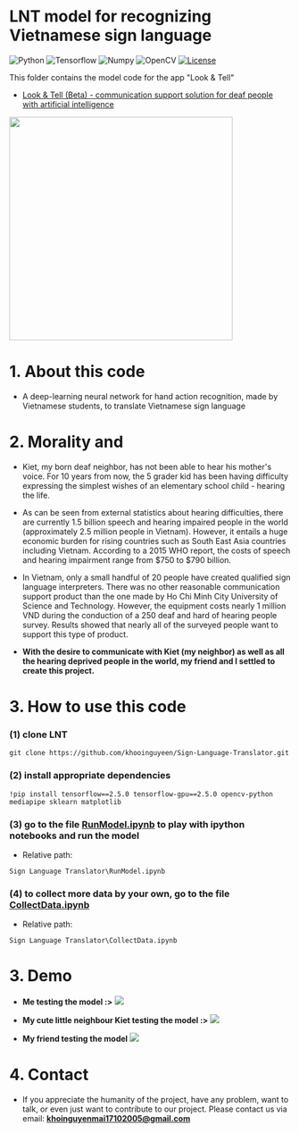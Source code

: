 # LNT model for recognizing Vietnamese sign language

![Python](https://img.shields.io/badge/Language-Python-blue?logo=python)
![Tensorflow](https://img.shields.io/badge/Framework-Tensorflow-important?logo=tensorflow)
![Numpy](https://img.shields.io/badge/Package-Numpy-%23150458?logo=numpy)
![OpenCV](https://img.shields.io/badge/Library-OpenCV-%23white?logo=opencv)
[![License](https://img.shields.io/badge/License-Apache_2.0-blue.svg)](https://opensource.org/licenses/Apache-2.0)

This folder contains the model code for the app "Look & Tell"

* [Look & Tell (Beta) - communication support solution for deaf people with artificial intelligence](https://github.com/khooinguyeen/LookandTell-OfficialApp)

<img src="https://github.com/khooinguyeen/Sign-Language-Translator/blob/main/Sign%20Language%20Translator/Demo/lookandtell.png" width="400">

# 1. About this code
* A deep-learning neural network for hand action recognition, made by Vietnamese students, to translate Vietnamese sign language

# 2. Morality and 
* Kiet, my born deaf neighbor, has not been able to hear his mother's voice. For 10 years from now, the 5 grader kid has been having difficulty expressing the simplest wishes of an elementary school child - hearing the life.

* As can be seen from external statistics about hearing difficulties, there are currently 1.5 billion speech and hearing impaired people in the world (approximately 2.5 million people in Vietnam). However, it entails a huge economic burden for rising countries such as South East Asia countries including Vietnam. According to a 2015 WHO report, the costs of speech and hearing impairment range from $750 to $790 billion. 

* In Vietnam, only a small handful of 20 people have created qualified sign language interpreters. There was no other reasonable communication support product than the one made by Ho Chi Minh City University of Science and Technology. However, the equipment costs nearly 1 million VND during the conduction of a 250 deaf and hard of hearing people survey. Results showed that nearly all of the surveyed people want to support this type of product. 

* **With the desire to communicate with Kiet (my neighbor) as well as all the hearing deprived people in the world, my friend and I settled to create this project.**

# 3. How to use this code
### (1) clone LNT
```
git clone https://github.com/khooinguyeen/Sign-Language-Translator.git
```

### (2) install appropriate dependencies
```
!pip install tensorflow==2.5.0 tensorflow-gpu==2.5.0 opencv-python mediapipe sklearn matplotlib
```

### (3) go to the file [RunModel.ipynb](https://github.com/khooinguyeen/Sign-Language-Translation/blob/main/Sign%20Language%20Translator/RunModel.ipynb) to play with ipython notebooks and run the model
* Relative path:
```
Sign Language Translator\RunModel.ipynb
```

### (4) to collect more data by your own, go to the file [CollectData.ipynb](https://github.com/khooinguyeen/Sign-Language-Translator/blob/main/Sign%20Language%20Translator/CollectData.ipynb)
* Relative path:
```
Sign Language Translator\CollectData.ipynb
```

# 3. Demo
* **Me testing the model :>**
![](https://user-images.githubusercontent.com/91497379/232302443-5b7f3eaa-874e-4c1d-b8fc-25540bc2368d.gif)

* **My cute little neighbour Kiet testing the model :>**
![](https://user-images.githubusercontent.com/91497379/232302456-e1b7a9f2-434b-4849-85b7-20144b6c9797.gif)

* **My friend testing the model**
![](https://user-images.githubusercontent.com/91497379/232302501-008143b3-b291-410c-8053-c9883724eda4.gif)


# 4. Contact
* If you appreciate the humanity of the project, have any problem, want to talk, or even just want to contribute to our project. Please contact us via email: **khoinguyenmai17102005@gmail.com**
